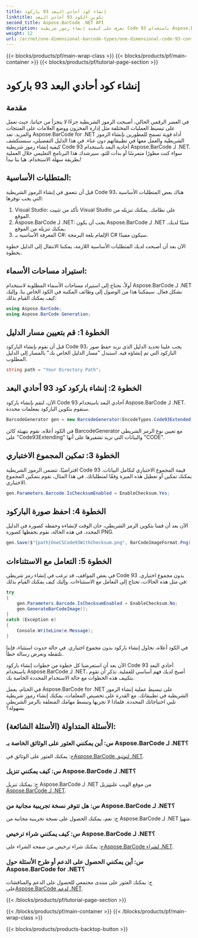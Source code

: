 ```yaml
---
title: إنشاء كود أحادي البعد 93 باركود
linktitle: تكوين الكود 93 أحادي البعد
second_title: Aspose.BarCode .NET API
description: تعرف على كيفية إنشاء رموز شريطية Code 93 باستخدام Aspose.BarCode لـ .NET. دليل خطوة بخطوة لإنشاء الباركود.
weight: 12
url: /ar/net/one-dimensional-barcode-types/one-dimensional-code-93-configuration/
---
```


{{< blocks/products/pf/main-wrap-class >}}
{{< blocks/products/pf/main-container >}}
{{< blocks/products/pf/tutorial-page-section >}}

# إنشاء كود أحادي البعد 93 باركود


## مقدمة

في العصر الرقمي الحالي، أصبحت الرموز الشريطية جزءًا لا يتجزأ من حياتنا، حيث تعمل على تبسيط العمليات المختلفة مثل إدارة المخزون ووضع العلامات على المنتجات والمزيد. تعد Aspose.BarCode for .NET أداة قوية تسمح للمطورين بإنشاء الرموز الشريطية والعمل معها في تطبيقاتهم دون عناء. في هذا الدليل التفصيلي، سنستكشف كيفية إنشاء رموز شريطية Code 93 أحادية البعد باستخدام Aspose.BarCode لـ .NET. سواء كنت مطورًا متمرسًا أو بدأت للتو، سيرشدك هذا البرنامج التعليمي خلال العملية بطريقة سهلة الاستخدام. هيا بنا نبدأ!

## المتطلبات الأساسية:

قبل أن نتعمق في إنشاء الرموز الشريطية Code 93، هناك بعض المتطلبات الأساسية التي يجب توفرها:
1. Visual Studio: تأكد من تثبيت Visual Studio على نظامك. يمكنك تنزيله من الموقع.
2. Aspose.BarCode لـ .NET: يجب أن يكون Aspose.BarCode لـ .NET مثبتًا لديك. يمكنك تنزيله من الموقع.
3. المعرفة الأساسية بـ C#: الإلمام بلغة البرمجة C# سيكون مفيدًا.

الآن بعد أن أصبحت لديك المتطلبات الأساسية اللازمة، يمكننا الانتقال إلى الدليل خطوة بخطوة.

## استيراد مساحات الأسماء:

أولاً، نحتاج إلى استيراد مساحات الأسماء المطلوبة لاستخدام Aspose.BarCode لـ .NET بشكل فعال. سيمكننا هذا من الوصول إلى وظائف المكتبة في الكود الخاص بنا. وإليك كيف يمكنك القيام بذلك:

```csharp
using Aspose.BarCode;
using Aspose.BarCode.Generation;
```

## الخطوة 1: قم بتعيين مسار الدليل

قبل أن نقوم بإنشاء الباركود Code 93، يجب علينا تحديد الدليل الذي نريد حفظ صور الباركود التي تم إنشاؤه فيه. استبدل "مسار الدليل الخاص بك" بالمسار إلى الدليل المطلوب.

```csharp
string path = "Your Directory Path";
```

## الخطوة 2: إنشاء باركود كود 93 أحادي البعد

الآن، لنقم بإنشاء باركود Code 93 أحادي البعد باستخدام Aspose.BarCode لـ .NET. سنقوم بتكوين الباركود بمعلمات محددة.

```csharp
BarcodeGenerator gen = new BarcodeGenerator(EncodeTypes.Code93Extended, "CODE");
```

في الكود أعلاه، نقوم بتهيئة كائن BarcodeGenerator مع تعيين نوع الرمز الشريطي على "Code93Extending" والبيانات التي نريد تشفيرها على أنها "CODE".

## الخطوة 3: تمكين المجموع الاختباري

افتراضيًا، تتضمن الرموز الشريطية Code 93 قيمة المجموع الاختباري لتكامل البيانات. يمكنك تمكين أو تعطيل هذه الميزة وفقًا لمتطلباتك. في هذا المثال، نقوم بتمكين المجموع الاختباري.

```csharp
gen.Parameters.Barcode.IsChecksumEnabled = EnableChecksum.Yes;
```

## الخطوة 4: احفظ صورة الباركود

الآن بعد أن قمنا بتكوين الرمز الشريطي، حان الوقت لإنشاءه وحفظه كصورة في الدليل المحدد. في هذه الحالة، نقوم بحفظها كصورة PNG.

```csharp
gen.Save($"{path}OneCSCode93WithChecksum.png", BarCodeImageFormat.Png);
```

## الخطوة 5: التعامل مع الاستثناءات

في بعض المواقف، قد ترغب في إنشاء رمز شريطي Code 93 بدون مجموع اختباري. في مثل هذه الحالات، تحتاج إلى التعامل مع الاستثناءات. وإليك كيف يمكنك القيام بذلك:

```csharp
try
{
    gen.Parameters.Barcode.IsChecksumEnabled = EnableChecksum.No;
    gen.GenerateBarCodeImage();
}
catch (Exception e)
{
    Console.WriteLine(e.Message);
}
```

في الكود أعلاه، نحاول إنشاء باركود بدون مجموع اختباري. في حالة حدوث استثناء، فإننا نلتقطه ونعرض رسالة خطأ.

الآن بعد أن استعرضنا كل خطوة من خطوات إنشاء باركود Code 93 أحادي البعد باستخدام Aspose.BarCode لـ .NET، أصبح لديك فهم أساسي للعملية. تذكر أن تقوم بتكييف هذه الخطوات مع حالة الاستخدام المحددة الخاصة بك.

في الختام، يعمل Aspose.BarCode for .NET على تبسيط عملية إنشاء الرموز الشريطية في تطبيقاتك. مع القدرة على تخصيص المعلمات، يمكنك إنشاء رموز شريطية تلبي احتياجاتك المحددة. فلماذا لا تجربها وتبسط مهامك المتعلقة بالرمز الشريطي بسهولة؟

## الأسئلة المتداولة (الأسئلة الشائعة):

### س: أين يمكنني العثور على الوثائق الخاصة بـ Aspose.BarCode لـ .NET؟
 ج: يمكنك العثور على الوثائق في[Aspose.BarCode لتوثيق .NET](https://reference.aspose.com/barcode/net/).

### س: كيف يمكنني تنزيل Aspose.BarCode لـ .NET؟
 ج: يمكنك تنزيل Aspose.BarCode لـ .NET من موقع الويب على[تنزيل Aspose.BarCode لـ .NET](https://releases.aspose.com/barcode/net/).

### س: هل تتوفر نسخة تجريبية مجانية من Aspose.BarCode لـ .NET؟
 ج: نعم، يمكنك الحصول على نسخة تجريبية مجانية من Aspose.BarCode لـ .NET من[هنا](https://releases.aspose.com/).

### س: كيف يمكنني شراء ترخيص Aspose.BarCode لـ .NET؟
 ج: يمكنك شراء ترخيص من صفحة الشراء على[Aspose.BarCode لشراء .NET](https://purchase.aspose.com/buy).

### س: أين يمكنني الحصول على الدعم أو طرح الأسئلة حول Aspose.BarCode for .NET؟
 ج: يمكنك العثور على منتدى مجتمعي للحصول على الدعم والمناقشات على[Aspose.BarCode لدعم .NET](https://forum.aspose.com/c/barcode/13).

{{< /blocks/products/pf/tutorial-page-section >}}

{{< /blocks/products/pf/main-container >}}
{{< /blocks/products/pf/main-wrap-class >}}

{{< blocks/products/products-backtop-button >}}
